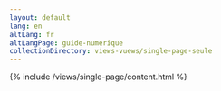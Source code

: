 ```yaml
---
layout: default
lang: en
altLang: fr
altLangPage: guide-numerique
collectionDirectory: views-vuews/single-page-seule
---
```

{% include /views/single-page/content.html %}
